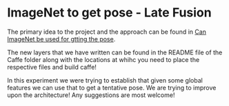 # ImageNet to get pose - Late Fusion

The primary idea to the project and the approach can be found in [Can ImageNet be used for gtting the pose](https://harsh-agarwal.github.io/Can-imageNet-be-Used/).

The new layers that we have written can be found in the README file of the Caffe folder along with the locations at whihc you need to place the respective files and build caffe!

In this experiment we were trying to establish that given some global features we can use that to get a tentative pose. We are trying to improve upon the architecture! Any suggestions are most welcome! 

